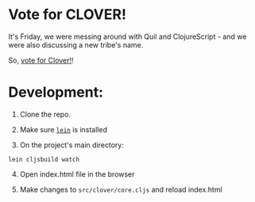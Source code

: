 # Vote for CLOVER!

It's Friday, we were messing around with Quil and ClojureScript - and we were also discussing a new tribe's name.

So, [vote for Clover!](http://vote-clover.surge.sh)!

# Development:

1. Clone the repo.

2. Make sure [```lein```](https://leiningen.org/) is installed

3. On the project's main directory:

```lein cljsbuild watch```

4. Open index.html file in the browser

5. Make changes to ```src/clover/core.cljs``` and reload index.html
